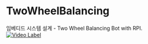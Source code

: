 # TwoWheelBalancing
임베디드 시스템 설계 - Two Wheel Balancing Bot with RPI.  
[![Video Label](http://img.youtube.com/vi/8LfBmqYKEYA/0.jpg)](https://youtu.be/8LfBmqYKEYA)
